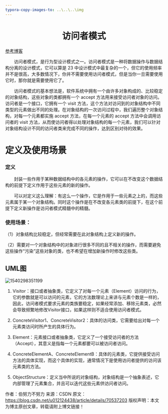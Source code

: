 ```yaml
---
typora-copy-images-to: ..\..\..\img
---
```


# <center>访问者模式</center>

[参考博客](https://blog.csdn.net/u012124438/article/details/70537203)

&emsp;&emsp;访问者模式，是行为型设计模式之一。访问者模式是一种将数据操作与数据结构分离的设计模式，它可以算是 23 中设计模式中最复杂的一个，但它的使用频率并不是很高，大多数情况下，你并不需要使用访问者模式，但是当你一旦需要使用它时，那你就是需要使用它了。

&emsp;&emsp;访问者模式的基本想法是，软件系统中拥有一个由许多对象构成的、比较稳定的对象结构，这些对象的类都拥有一个 accept 方法用来接受访问者对象的访问。访问者是一个接口，它拥有一个 visit 方法，这个方法对访问到的对象结构中不同类型的元素做出不同的处理。在对象结构的一次访问过程中，我们遍历整个对象结构，对每一个元素都实施 accept 方法，在每一个元素的 accept 方法中会调用访问者的 visit 方法，从而使访问者得以处理对象结构的每一个元素，我们可以针对对象结构设计不同的访问者类来完成不同的操作，达到区别对待的效果。

# 定义及使用场景

### 定义

&emsp;&emsp;封装一些作用于某种数据结构中的各元素的操作，它可以在不改变这个数据结构的前提下定义作用于这些元素的新的操作。

&emsp;&emsp;可以对定义这么理解：有这么一个操作，它是作用于一些元素之上的，而这些元素属于某一个对象结构。同时这个操作是在不改变各元素类的前提下，在这个前提下定义新操作是访问者模式精髓中的精髓。

### 使用场景： 

（1）对象结构比较稳定，但经常需要在此对象结构上定义新的操作。

（2）需要对一个对象结构中的对象进行很多不同的且不相关的操作，而需要避免这些操作“污染”这些对象的类，也不希望在增加新操作时修改这些类。

## UML图

![1540298351199](F:\Typora\img\1540298351199.png)

1. Visitor：接口或者抽象类，它定义了对每一个元素（Element）访问的行为，它的参数就是可以访问的元素，它的方法数理论上来讲与元素个数是一样的，因此，访问者模式要求元素的类族要稳定，如果经常添加、移除元素类，必然会导致频繁地修改Visitor接口，如果这样则不适合使用访问者模式。

2. ConcreteVisitor1、ConcreteVisitor2：具体的访问类，它需要给出对每一个元素类访问时所产生的具体行为。

3. Element：元素接口或者抽象类，它定义了一个接受访问者的方法（Accept），其意义是指每一个元素都要可以被访问者访问。

4. ConcreteElementA、ConcreteElementB：具体的元素类，它提供接受访问方法的具体实现，而这个具体的实现，通常情况下是使用访问者提供的访问该元素类的方法。

5. ObjectStructure：定义当中所说的对象结构，对象结构是一个抽象表述，它内部管理了元素集合，并且可以迭代这些元素供访问者访问。



作者：伯努力不努力 
来源：CSDN 
原文：https://blog.csdn.net/u012124438/article/details/70537203 
版权声明：本文为博主原创文章，转载请附上博文链接！